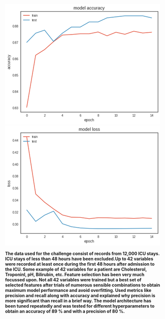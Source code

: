 
![Accuracy](accuracy.png) ![Loss](loss.png)

**The data used for the challenge consist of records from 12,000 ICU stays. ICU stays of less than 48 hours have been excluded.Up to 42 variables were recorded at least once during the first 48 hours after admission to the ICU. Some example of 42 variables for a patient are Cholesterol, TroponinI, pH, Bilirubin, etc. Feature selection has been very much focussed upon. Not all 42 variables were trained but a best set of selected features after trials of numerous sensible combinations to obtain maximum model performance and avoid overfitting. Used metrics like precision and recall along with accuracy and explained why precision is more significant than recall in a brief way. The model architecture has been tuned repeatedly and was tested for different hyperparameters to obtain an accuracy of 89 % and with a precision of 80 %.**
    
  
